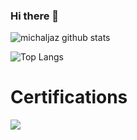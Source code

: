 ### Hi there 👋

![michaljaz github stats](https://github-readme-stats.vercel.app/api?username=michaljaz&show_icons=true&hide_border=true&theme=merko)

![Top Langs](https://github-readme-stats.vercel.app/api/top-langs/?username=michaljaz&layout=compact&theme=merko&hide_border=true)

# Certifications
[<img src="https://api.accredible.com/v1/frontend/credential_website_embed_image/badge/111682931">](https://skillshop.credential.net/2b427846-5b63-4d2a-b5e3-0b1428a48475)
